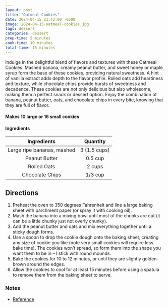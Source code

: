 ```yaml
---
layout: post
title: "Oatmeal Cookies"
date: 2024-04-15 21:43:00 -0500
image: 2024-04-15-oatmeal-cookies.jpg
tags: dessert
categories: dessert
prep-time: 5 minutes
cook-time: 10 minutes
total-time: 15 minutes
---
```


Indulge in the delightful blend of flavors and textures with these Oatmeal Cookies. Mashed banana, creamy peanut butter, and sweet honey or maple syrup form the base of these cookies, providing natural sweetness. A hint of vanilla extract adds depth to the flavor profile. Rolled oats add heartiness and texture, while chocolate chips provide bursts of sweetness and decadence. These cookies are not only delicious but also wholesome, making them a perfect snack or dessert option. Enjoy the combination of banana, peanut butter, oats, and chocolate chips in every bite, knowing that they are full of flavor.

#### Makes 10 large or 16 small cookies

#### Ingredients 

|         Ingredients        |   Quantity   |
|:--------------------------:|:------------:|
| Large ripe bananas, mashed | 3 (1.5 cups) |
|        Peanut Butter       |    0.5 cup   |
|         Rolled Oats        |    2 cups    |
|       Chocolate Chips      |    1/3 cup   |

## Directions

1. Preheat the oven to 350 degrees Fahrenheit and line a large baking sheet with parchment paper (or spray it with cooking oil).
2. Mash the banana into a mixing bowl until most of the chunks are out (it can be a little chunky just not overly chunky).
3. Add the peanut butter and oats and mix everything together until a sticky dough forms.
4. Use a spoon to drop the cookie dough onto the baking sheet, creating any size of cookie you like (note very small cookies will require less bake time). The cookies won’t spread, so form them into the shape you want them to be in – I stick with round mounds.
5. Bake the cookies for 10 to 12 minutes, or until they are slightly golden-brown around the edges.
6. Allow the cookies to cool for at least 15 minutes before using a spatula to remove them from the baking sheet to serve.

### Notes

* [Reference](https://www.theroastedroot.net/3-ingredient-oatmeal-cookies/)
